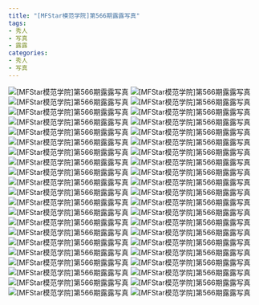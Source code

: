 ```yaml
---
title: "[MFStar模范学院]第566期露露写真"
tags: 
- 秀人
- 写真
- 露露
categories:
- 秀人
- 写真
---
```


![[MFStar模范学院]第566期露露写真](https://img.ilovese.xyz/1734719053105.webp)
![[MFStar模范学院]第566期露露写真](https://img.ilovese.xyz/1734719055130.webp)
![[MFStar模范学院]第566期露露写真](https://img.ilovese.xyz/1734719056559.webp)
![[MFStar模范学院]第566期露露写真](https://img.ilovese.xyz/1734719057942.webp)
![[MFStar模范学院]第566期露露写真](https://img.ilovese.xyz/1734719059499.webp)
![[MFStar模范学院]第566期露露写真](https://img.ilovese.xyz/1734719060949.webp)
![[MFStar模范学院]第566期露露写真](https://img.ilovese.xyz/1734719062720.webp)
![[MFStar模范学院]第566期露露写真](https://img.ilovese.xyz/1734719064467.webp)
![[MFStar模范学院]第566期露露写真](https://img.ilovese.xyz/1734719066372.webp)
![[MFStar模范学院]第566期露露写真](https://img.ilovese.xyz/1734719068109.webp)
![[MFStar模范学院]第566期露露写真](https://img.ilovese.xyz/1734719070119.webp)
![[MFStar模范学院]第566期露露写真](https://img.ilovese.xyz/1734719071928.webp)
![[MFStar模范学院]第566期露露写真](https://img.ilovese.xyz/1734719075547.webp)
![[MFStar模范学院]第566期露露写真](https://img.ilovese.xyz/1734719077395.webp)
![[MFStar模范学院]第566期露露写真](https://img.ilovese.xyz/1734719078852.webp)
![[MFStar模范学院]第566期露露写真](https://img.ilovese.xyz/1734719080526.webp)
![[MFStar模范学院]第566期露露写真](https://img.ilovese.xyz/1734719082356.webp)
![[MFStar模范学院]第566期露露写真](https://img.ilovese.xyz/1734719083775.webp)
![[MFStar模范学院]第566期露露写真](https://img.ilovese.xyz/1734719084944.webp)
![[MFStar模范学院]第566期露露写真](https://img.ilovese.xyz/1734719086369.webp)
![[MFStar模范学院]第566期露露写真](https://img.ilovese.xyz/1734719087761.webp)
![[MFStar模范学院]第566期露露写真](https://img.ilovese.xyz/1734719089645.webp)
![[MFStar模范学院]第566期露露写真](https://img.ilovese.xyz/1734719091441.webp)
![[MFStar模范学院]第566期露露写真](https://img.ilovese.xyz/1734719093236.webp)
![[MFStar模范学院]第566期露露写真](https://img.ilovese.xyz/1734719094730.webp)
![[MFStar模范学院]第566期露露写真](https://img.ilovese.xyz/1734719096254.webp)
![[MFStar模范学院]第566期露露写真](https://img.ilovese.xyz/1734719098113.webp)
![[MFStar模范学院]第566期露露写真](https://img.ilovese.xyz/1734719100094.webp)
![[MFStar模范学院]第566期露露写真](https://img.ilovese.xyz/1734719102073.webp)
![[MFStar模范学院]第566期露露写真](https://img.ilovese.xyz/1734719104007.webp)
![[MFStar模范学院]第566期露露写真](https://img.ilovese.xyz/1734719106039.webp)
![[MFStar模范学院]第566期露露写真](https://img.ilovese.xyz/1734719107969.webp)
![[MFStar模范学院]第566期露露写真](https://img.ilovese.xyz/1734719109855.webp)
![[MFStar模范学院]第566期露露写真](https://img.ilovese.xyz/1734719111643.webp)
![[MFStar模范学院]第566期露露写真](https://img.ilovese.xyz/1734719113153.webp)
![[MFStar模范学院]第566期露露写真](https://img.ilovese.xyz/1734719114717.webp)
![[MFStar模范学院]第566期露露写真](https://img.ilovese.xyz/1734719116711.webp)
![[MFStar模范学院]第566期露露写真](https://img.ilovese.xyz/1734719118415.webp)
![[MFStar模范学院]第566期露露写真](https://img.ilovese.xyz/1734719119891.webp)
![[MFStar模范学院]第566期露露写真](https://img.ilovese.xyz/1734719121592.webp)
![[MFStar模范学院]第566期露露写真](https://img.ilovese.xyz/1734719122942.webp)
![[MFStar模范学院]第566期露露写真](https://img.ilovese.xyz/1734719124444.webp)
